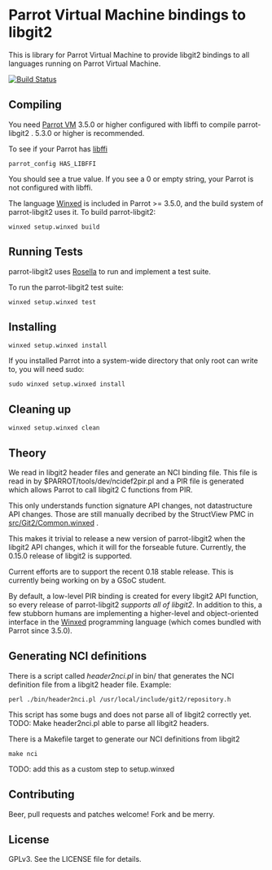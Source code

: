 # Parrot Virtual Machine bindings to libgit2

This is library for Parrot Virtual Machine to provide libgit2 bindings to all
languages running on Parrot Virtual Machine.

[![Build Status](https://secure.travis-ci.org/letolabs/parrot-libgit2.png)](http://travis-ci.org/letolabs/parrot-libgit2)

## Compiling

You need [Parrot VM](http://parrot.org) 3.5.0 or higher configured with libffi
to compile parrot-libgit2 . 5.3.0 or higher is recommended.

To see if your Parrot has [libffi](http://sourceware.org/libffi/)

    parrot_config HAS_LIBFFI

You should see a true value. If you see a 0 or empty string, your Parrot is not
configured with libffi.

The language [Winxed](http://winxed.net) is included in Parrot >= 3.5.0, and
the build system of parrot-libgit2 uses it. To build parrot-libgit2:

    winxed setup.winxed build

## Running Tests

parrot-libgit2 uses [Rosella](http://whiteknight.github.com/Rosella/) to run
and implement a test suite.

To run the parrot-libgit2 test suite:

    winxed setup.winxed test

## Installing

    winxed setup.winxed install

If you installed Parrot into a system-wide directory that only root can write to, you
will need sudo:

    sudo winxed setup.winxed install

## Cleaning up

    winxed setup.winxed clean

## Theory

We read in libgit2 header files and generate an NCI binding file. This file is read
in by $PARROT/tools/dev/ncidef2pir.pl and a PIR file is generated which allows Parrot
to call libgit2 C functions from PIR.

This only understands function signature API changes, not datastructure API changes.
Those are still manually decribed by the StructView PMC in 
[src/Git2/Common.winxed](https://github.com/letolabs/parrot-libgit2/blob/master/src/Git2/Common.winxed) .

This makes it trivial to release a new version of parrot-libgit2 when the
libgit2 API changes, which it will for the forseable future. Currently, the
0.15.0 release of libgit2 is supported.

Current efforts are to support the recent 0.18 stable release. This is currently
being working on by a GSoC student.

By default, a low-level PIR binding is created for every libgit2 API function, so every release
of parrot-libgit2 *supports all of libgit2*. In addition to this, a few stubborn humans
are implementing a higher-level and object-oriented interface in the [Winxed](http://winxed.net)
programming language (which comes bundled with Parrot since 3.5.0).

## Generating NCI definitions

There is a script called *header2nci.pl* in bin/ that generates the NCI
definition file from a libgit2 header file. Example:

    perl ./bin/header2nci.pl /usr/local/include/git2/repository.h
    

This script has some bugs and does not parse all of libgit2 correctly yet.
TODO: Make header2nci.pl able to parse all libgit2 headers.

There is a Makefile target to generate our NCI definitions from libgit2

    make nci

TODO: add this as a custom step to setup.winxed

## Contributing

Beer, pull requests and patches welcome! Fork and be merry.

## License

GPLv3. See the LICENSE file for details.
